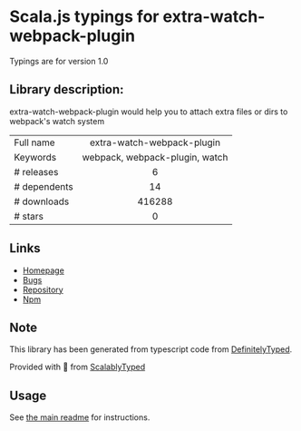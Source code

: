 
# Scala.js typings for extra-watch-webpack-plugin

Typings are for version 1.0

## Library description:
extra-watch-webpack-plugin would help you to attach extra files or dirs to webpack's watch system

|                    |                 |
| ------------------ | :-------------: |
| Full name          | extra-watch-webpack-plugin |
| Keywords           | webpack, webpack-plugin, watch |
| # releases         | 6 |
| # dependents       | 14 |
| # downloads        | 416288 |
| # stars            | 0 |

## Links
- [Homepage](https://github.com/pigcan/extra-watch-webpack-plugin#readme)
- [Bugs](https://github.com/pigcan/extra-watch-webpack-plugin/issues)
- [Repository](https://github.com/pigcan/extra-watch-webpack-plugin)
- [Npm](https://www.npmjs.com/package/extra-watch-webpack-plugin)
    


## Note
This library has been generated from typescript code from [DefinitelyTyped](https://definitelytyped.org).

Provided with :purple_heart: from [ScalablyTyped](https://github.com/oyvindberg/ScalablyTyped)

## Usage
See [the main readme](../../readme.md) for instructions.


